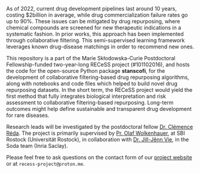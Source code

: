 As of 2022, current drug development pipelines last around 10 years, costing $2billion in average, while drug commercialization failure rates go up to 90%. 
These issues can be mitigated by drug repurposing, where chemical compounds are screened for new therapeutic indications in a systematic fashion. 
In prior works, this approach has been implemented through collaborative filtering. This semi-supervised learning framework leverages known drug-disease matchings 
in order to recommend new ones.

This repository is a part of the Marie Skłodowska-Curie Postdoctoral Fellowship-funded two-year-long RECeSS project (#101102016), and hosts the code for the open-source Python package **stanscofi**, for the development of collaborative 
filtering-based drug repurposing algorithms, along with notebooks and code files which helped to build novel drug repurposing datasets. In the short term, the RECeSS project 
would yield the first method that fully integrates biological interpretation and risk 
assessment to collaborative filtering-based repurposing. Long-term outcomes might help define sustainable and transparent drug development for rare diseases.

Research leads will be investigated by the postdoctoral fellow [Dr. Clémence Réda](https://clreda.github.io/). The project is primarily supervised by 
[Pr. Olaf Wolkenhauer](https://www.sbi.uni-rostock.de/team/detail/prof-olaf-wolkenhauer), at SBI Rostock (Universität 
Rostock), in collaboration with [Dr. Jill-Jênn Vie](https://jjv.ie/), in the Soda team (Inria Saclay). 

Please feel free to ask questions on the contact form of our [project website](https://recess-eu-project.github.io) or at ``recess-project@proton.me``.
